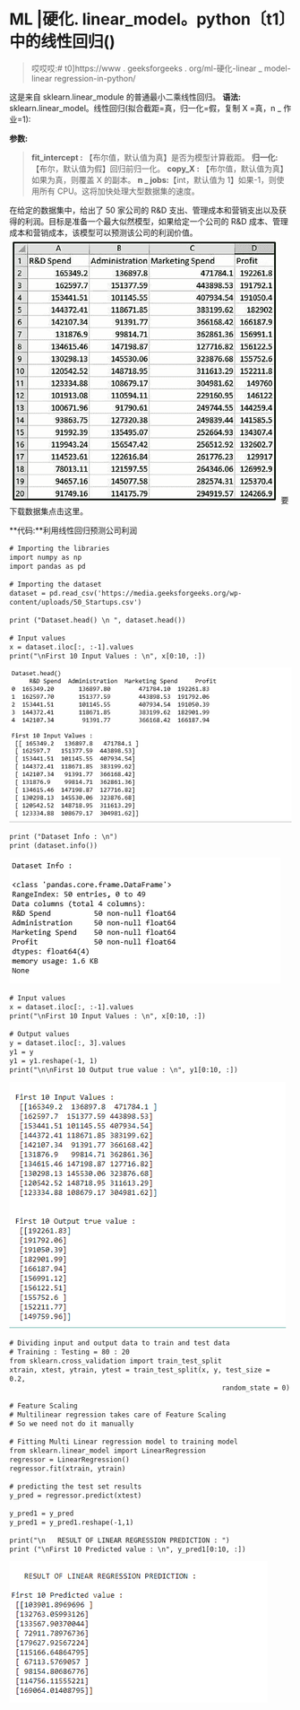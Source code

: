# ML |硬化. linear_model。python〔t1〕中的线性回归()

> 哎哎哎:# t0]https://www . geeksforgeeks . org/ml-硬化-linear _ model-linear regression-in-python/

这是来自 sklearn.linear_module 的普通最小二乘线性回归。
**语法:**
sklearn.linear_model。线性回归(拟合截距=真，归一化=假，复制 X =真，n _ 作业=1):

**参数:**

> **fit_intercept :** 【布尔值，默认值为真】是否为模型计算截距。
> **归一化:**【布尔，默认值为假】回归前归一化。
> **copy_X :** 【布尔值，默认值为真】如果为真，则覆盖 X 的副本。
> **n _ jobs:**【int，默认值为 1】如果-1，则使用所有 CPU。这将加快处理大型数据集的速度。

在给定的数据集中，给出了 50 家公司的 R&D 支出、管理成本和营销支出以及获得的利润。目标是准备一个最大似然模型，如果给定一个公司的 R&D 成本、管理成本和营销成本，该模型可以预测该公司的利润价值。
![](img/6650f3791157e2e9039709bdcf95172c.png)
要下载数据集点击这里。

**代码:**利用线性回归预测公司利润

```
# Importing the libraries
import numpy as np
import pandas as pd

# Importing the dataset
dataset = pd.read_csv('https://media.geeksforgeeks.org/wp-content/uploads/50_Startups.csv')

print ("Dataset.head() \n ", dataset.head())

# Input values
x = dataset.iloc[:, :-1].values
print("\nFirst 10 Input Values : \n", x[0:10, :])

```

![](img/b00ae603df8c7892b12ffb5a1ead4228.png)

```
print ("Dataset Info : \n")
print (dataset.info())
```

![](img/183347ff192a0535712ae10af387ffd9.png)

```
# Input values
x = dataset.iloc[:, :-1].values
print("\nFirst 10 Input Values : \n", x[0:10, :])

# Output values
y = dataset.iloc[:, 3].values 
y1 = y
y1 = y1.reshape(-1, 1)
print("\n\nFirst 10 Output true value : \n", y1[0:10, :])
```

![](img/84a43e056894f5fd98d2ab928c60d38e.png)

```
# Dividing input and output data to train and test data
# Training : Testing = 80 : 20
from sklearn.cross_validation import train_test_split
xtrain, xtest, ytrain, ytest = train_test_split(x, y, test_size = 0.2, 
                                                     random_state = 0)

# Feature Scaling
# Multilinear regression takes care of Feature Scaling
# So we need not do it manually 

# Fitting Multi Linear regression model to training model
from sklearn.linear_model import LinearRegression
regressor = LinearRegression()
regressor.fit(xtrain, ytrain)

# predicting the test set results
y_pred = regressor.predict(xtest)

y_pred1 = y_pred
y_pred1 = y_pred1.reshape(-1,1)

print("\n   RESULT OF LINEAR REGRESSION PREDICTION : ")
print ("\nFirst 10 Predicted value : \n", y_pred1[0:10, :])
```

![](img/9127d9e5e7ea33714b2e7ec469a0e428.png)